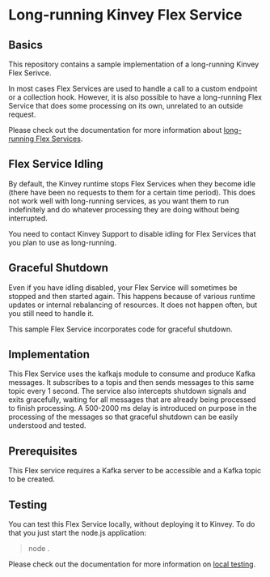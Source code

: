 # Long-running Kinvey Flex Service

## Basics
This repository contains a sample implementation of a long-running Kinvey Flex Serivce.

In most cases Flex Services are used to handle a call to a custom endpoint or a collection hook. However, it is also possible to have a long-running Flex Service that does some processing on its own, unrelated to an outside request.

Please check out the documentation for more information about [long-running Flex Services](https://devcenter.kinvey.com/nativescript/guides/flex-services#long-running-scripts).

## Flex Service Idling
By default, the Kinvey runtime stops Flex Services when they become idle (there have been no requests to them for a certain time period). This does not work well with long-running services, as you want them to run indefinitely and do whatever processing they are doing without being interrupted.

You need to contact Kinvey Support to disable idling for Flex Services that you plan to use as long-running.

## Graceful Shutdown
Even if you have idling disabled, your Flex Service will sometimes be stopped and then started again. This happens because of various runtime updates or internal rebalancing of resources. It does not happen often, but you still need to handle it.

This sample Flex Service incorporates code for graceful shutdown.

## Implementation
This Flex Service uses the kafkajs module to consume and produce Kafka messages. It subscribes to a topis and then sends messages to this same topic every 1 second. The service also intercepts shutdown signals and exits gracefully, waiting for all messages that are already being processed to finish processing. A 500-2000 ms delay is introduced on purpose in the processing of the messages so that graceful shutdown can be easily understood and tested.

## Prerequisites
This Flex service requires a Kafka server to be accessible and a Kafka topic to be created.

## Testing
You can test this Flex Service locally, without deploying it to Kinvey. To do that you just start the node.js application:
> node .

Please check out the documentation for more information on [local testing](https://devcenter.kinvey.com/nativescript/guides/flexservice-runtime#testing-locally).
